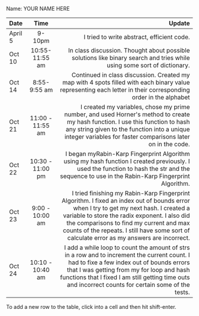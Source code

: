 Name: YOUR NAME HERE

| Date    |       Time       |                                                                                                                                                                                                                                                                                                                            Update |
|:--------|:----------------:|----------------------------------------------------------------------------------------------------------------------------------------------------------------------------------------------------------------------------------------------------------------------------------------------------------------------------------:|
| April 5 |      9-10pm      |                                                                                                                                                                                                                                                                                        I tried to write abstract, efficient code. |
| Oct 10  |  10:55-11:55 am  |                                                                                                                                                                                                           In class discussion. Thought about possible solutions like binary search and tries while using some sort of dictionary. |
| Oct 14  |   8:55-9:55 am   |                                                                                                                                                                    Continued in class discussion. Created my map with 4 spots filled with each binary value representing each letter in their corresponding order in the alphabet |
| Oct 21  | 11:00 - 11:55 am |                                                                                     I created my variables, chose my prime number, and used Horner's method to create my hash function. I use this function to hash any string given to the function into a unique integer variables for faster comparisons later on in the code. |
| Oct 22  | 10:30 - 11:00 pm |                                                                                                                                      I began myRabin-Karp Fingerprint Algorithm using my hash function I created previously. I used the function to hash the str and the sequence to use in the Rabin-Karp Fingerprint Algorithm. |
| Oct 23  | 9:00 - 10:00 am  | I tried finishing my Rabin-Karp Fingerprint Algorithm. I fixed an index out of bounds error when I try to get my next hash. I created a variable to store the radix exponent. I also did the comparisons to find my current and max counts of the repeats. I still have some sort of calculate error as my answers are incorrect. |
| Oct 24  | 10:10 - 10:40 am |                                   I add a while loop to count the amount of strs in a row and to increment the current count. I had to fixe a few index out of bounds errors that I was getting from my for loop and hash functions that I fixed I am still getting time outs and incorrect counts for certain some of the tests. |


To add a new row to the table, click into a cell and then hit shift-enter.